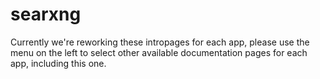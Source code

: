 # searxng

Currently we're reworking these intropages for each app, please use the menu on the left to select other available documentation pages for each app, including this one.
